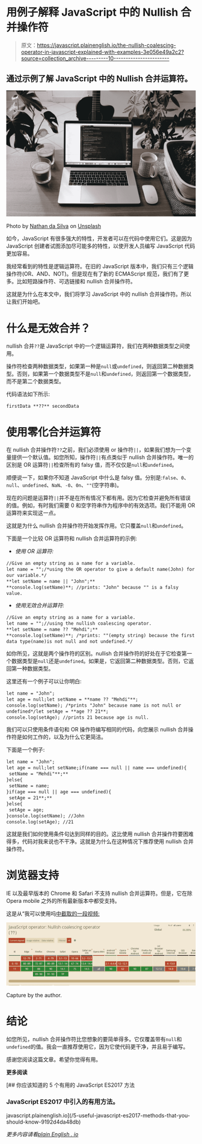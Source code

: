 # 用例子解释 JavaScript 中的 Nullish 合并操作符

> 原文：<https://javascript.plainenglish.io/the-nullish-coalescing-operator-in-javascript-explained-with-examples-3e056e49a2c2?source=collection_archive---------10----------------------->

## 通过示例了解 JavaScript 中的 Nullish 合并运算符。

![](img/818da82e3936d86497eef3d95ee62d45.png)

Photo by [Nathan da Silva](https://unsplash.com/@silvawebdesigns?utm_source=medium&utm_medium=referral) on [Unsplash](https://unsplash.com?utm_source=medium&utm_medium=referral)

如今，JavaScript 有很多强大的特性，开发者可以在代码中使用它们。这是因为 JavaScript 创建者试图添加尽可能多的特性，以使开发人员编写 JavaScript 代码更加容易。

我经常看到的特性是逻辑运算符。在旧的 JavaScript 版本中，我们只有三个逻辑操作符(OR、AND、NOT)。但是现在有了新的 ECMAScript 规范，我们有了更多。比如短路操作符、可选链接和 nullish 合并操作符。

这就是为什么在本文中，我们将学习 JavaScript 中的 nullish 合并操作符。所以让我们开始吧。

# 什么是无效合并？

nullish 合并`??`是 JavaScript 中的一个逻辑运算符，我们在两种数据类型之间使用。

操作符检查两种数据类型，如果第一种是`null`或`undefined`，则返回第二种数据类型。否则，如果第一个数据类型不是`null`和`undefined`，则返回第一个数据类型，而不是第二个数据类型。

代码语法如下所示:

```
firstData **??** secondData
```

# 使用零化合并运算符

在 nullish 合并操作符`??`之前，我们必须使用 or 操作符`||`，如果我们想为一个变量提供一个默认值。如您所知，操作符`||`有点类似于 nullish 合并操作符。唯一的区别是 OR 运算符`||`检查所有的 falsy 值，而不仅仅是`null`和`undefined`。

顺便说一下，如果你不知道 JavaScript 中什么是 falsy 值。分别是:`false`、`0`、`null`、`undefined`、`NaN`、`-0`、`0n`、`""`(空字符串)。

现在的问题是运算符`||`并不是在所有情况下都有用。因为它检查并避免所有错误的值。例如，有时我们需要 0 和空字符串作为程序中的有效选项。我们不能用 OR 运算符来实现这一点。

这就是为什么 nullish 合并操作符开始发挥作用。它只覆盖`null`和`undefined`。

下面是一个比较 OR 运算符和 nullish 合并运算符的示例:

*   *使用 OR 运算符:*

```
//Give an empty string as a name for a variable.
let name = "";/*using the OR operator to give a default name(John) for our variable.*/
**let setName = name || "John";**
**console.log(setName)**; //prints: "John" because "" is a falsy value.
```

*   *使用无效合并运算符:*

```
//Give an empty string as a name for a variable.
let name = "";//using the nullish coalescing operator.
**let setName = name ?? "Mehdi";**
**console.log(setName)**; /*prints: ""(empty string) because the first data type(name)is not null and not undefined.*/
```

如你所见，这就是两个操作符的区别。nullish 合并操作符的好处在于它检查第一个数据类型是`null`还是`undefined`。如果是，它返回第二种数据类型。否则，它返回第一种数据类型。

这里还有一个例子可以让你明白:

```
let name = "John";
let age = null;let setName = **name ?? "Mehdi"**;
console.log(setName); /*prints "John" because name is not null or undefined*/let setAge = **age ?? 21**;
console.log(setAge); //prints 21 because age is null.
```

我们可以只使用条件语句和 OR 操作符编写相同的代码，向您展示 nullish 合并操作符是如何工作的，以及为什么它更简洁。

下面是一个例子:

```
let name = "John";
let age = null;let setName;if(name === null || name === undefined){
 setName = "Mehdi"**;**
}else{
 setName = name;
}if(age === null || age === undefined){
 setAge = 21**;**
}else{
 setAge = age;
}console.log(setName); //John
console.log(setAge); //21
```

这就是我们如何使用条件句达到同样的目的。这比使用 nullish 合并操作符要困难得多，代码对我来说也不干净。这就是为什么在这种情况下推荐使用 nullish 合并操作符。

# 浏览器支持

IE 以及最早版本的 Chrome 和 Safari 不支持 nullish 合并运算符。但是，它在除 Opera mobile 之外的所有最新版本中都受支持。

这是从“我可以使用吗[中截取的一段视频:](https://caniuse.com/?search=nullish%20coalescing%20operator)

![](img/82abd8baf2c58a55b96d5f29ef27b5c8.png)

Capture by the author.

# 结论

如您所见，nullish 合并操作符比您想象的要简单得多。它仅覆盖带有`null`和`undefined`的值。我会一直推荐使用它，因为它使代码更干净，并且易于编写。

感谢您阅读这篇文章。希望你觉得有用。

**更多阅读**

[](/5-useful-javascript-es2017-methods-that-you-should-know-9192d4da48db) [## 你应该知道的 5 个有用的 JavaScript ES2017 方法

### JavaScript ES2017 中引入的有用方法。

javascript.plainenglish.io](/5-useful-javascript-es2017-methods-that-you-should-know-9192d4da48db) 

*更多内容请看*[*plain English . io*](http://plainenglish.io/)